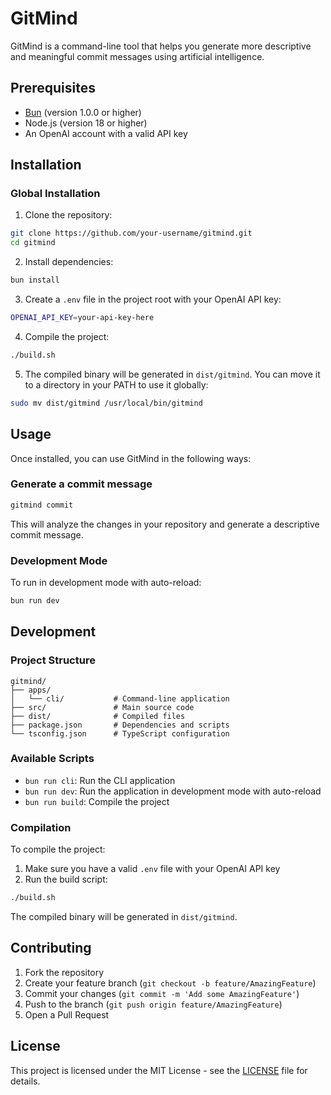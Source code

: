 # GitMind

GitMind is a command-line tool that helps you generate more descriptive and meaningful commit messages using artificial intelligence.

## Prerequisites

- [Bun](https://bun.sh/) (version 1.0.0 or higher)
- Node.js (version 18 or higher)
- An OpenAI account with a valid API key

## Installation

### Global Installation

1. Clone the repository:
```bash
git clone https://github.com/your-username/gitmind.git
cd gitmind
```

2. Install dependencies:
```bash
bun install
```

3. Create a `.env` file in the project root with your OpenAI API key:
```bash
OPENAI_API_KEY=your-api-key-here
```

4. Compile the project:
```bash
./build.sh
```

5. The compiled binary will be generated in `dist/gitmind`. You can move it to a directory in your PATH to use it globally:
```bash
sudo mv dist/gitmind /usr/local/bin/gitmind
```

## Usage

Once installed, you can use GitMind in the following ways:

### Generate a commit message

```bash
gitmind commit
```

This will analyze the changes in your repository and generate a descriptive commit message.

### Development Mode

To run in development mode with auto-reload:

```bash
bun run dev
```

## Development

### Project Structure

```
gitmind/
├── apps/
│   └── cli/           # Command-line application
├── src/               # Main source code
├── dist/              # Compiled files
├── package.json       # Dependencies and scripts
└── tsconfig.json      # TypeScript configuration
```

### Available Scripts

- `bun run cli`: Run the CLI application
- `bun run dev`: Run the application in development mode with auto-reload
- `bun run build`: Compile the project

### Compilation

To compile the project:

1. Make sure you have a valid `.env` file with your OpenAI API key
2. Run the build script:
```bash
./build.sh
```

The compiled binary will be generated in `dist/gitmind`.

## Contributing

1. Fork the repository
2. Create your feature branch (`git checkout -b feature/AmazingFeature`)
3. Commit your changes (`git commit -m 'Add some AmazingFeature'`)
4. Push to the branch (`git push origin feature/AmazingFeature`)
5. Open a Pull Request

## License

This project is licensed under the MIT License - see the [LICENSE](LICENSE) file for details. 